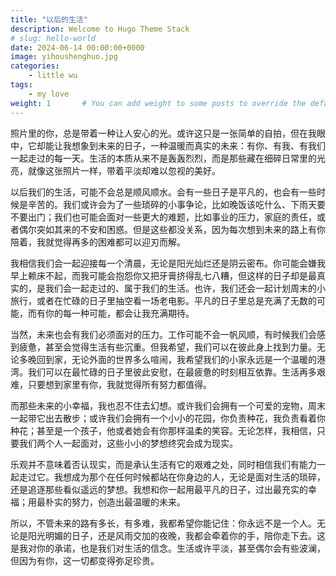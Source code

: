 ```yaml
---
title: "以后的生活"
description: Welcome to Hugo Theme Stack
# slug: hello-world
date: 2024-06-14 00:00:00+0000
image: yihoushenghuo.jpg
categories:
    - little wu
tags:
    - my love
weight: 1       # You can add weight to some posts to override the default sorting (date descending)
---
```


照片里的你，总是带着一种让人安心的光。或许这只是一张简单的自拍，但在我眼中，它却能让我想象到未来的日子，一种温暖而真实的未来：有你、有我、有我们一起走过的每一天。生活的本质从来不是轰轰烈烈，而是那些藏在细碎日常里的光亮，就像这张照片一样，带着平淡却难以忽视的美好。

以后我们的生活，可能不会总是顺风顺水。会有一些日子是平凡的，也会有一些时候是辛苦的。我们或许会为了一些琐碎的小事争论，比如晚饭该吃什么、下雨天要不要出门；我们也可能会面对一些更大的难题，比如事业的压力，家庭的责任，或者偶尔突如其来的不安和困惑。但是这些都没关系，因为每次想到未来的路上有你陪着，我就觉得再多的困难都可以迎刃而解。

我相信我们会一起迎接每一个清晨，无论是阳光灿烂还是阴云密布。你可能会嫌我早上赖床不起，而我可能会抱怨你又把牙膏挤得乱七八糟，但这样的日子却是最真实的，是我们会一起走过的、属于我们的生活。也许，我们还会一起计划周末的小旅行，或者在忙碌的日子里抽空看一场老电影。平凡的日子里总是充满了无数的可能，而有你的每一种可能，都会让我充满期待。

当然，未来也会有我们必须面对的压力。工作可能不会一帆风顺，有时候我们会感到疲惫，甚至会觉得生活有些沉重。但我希望，我们可以在彼此身上找到力量。无论多晚回到家，无论外面的世界多么喧闹，我希望我们的小家永远是一个温暖的港湾。我们可以在最忙碌的日子里彼此安慰，在最疲惫的时刻相互依靠。生活再多艰难，只要想到家里有你，我就觉得所有努力都值得。

而那些未来的小幸福，我也忍不住去幻想。或许我们会拥有一个可爱的宠物，周末一起带它出去散步；或许我们会拥有一个小小的花园，你负责种花，我负责看着你种花；甚至是一个孩子，他或者她会有你那样温柔的笑容。无论怎样，我相信，只要我们两个人一起面对，这些小小的梦想终究会成为现实。

乐观并不意味着否认现实，而是承认生活有它的艰难之处，同时相信我们有能力一起走过它。我想成为那个在任何时候都站在你身边的人，无论是面对生活的琐碎，还是追逐那些看似遥远的梦想。我想和你一起用最平凡的日子，过出最充实的幸福；用最朴实的努力，创造出最温暖的未来。

所以，不管未来的路有多长，有多难，我都希望你能记住：你永远不是一个人。无论是阳光明媚的日子，还是风雨交加的夜晚，我都会牵着你的手，陪你走下去。这是我对你的承诺，也是我们对生活的信念。生活或许平淡，甚至偶尔会有些波澜，但因为有你，这一切都变得弥足珍贵。